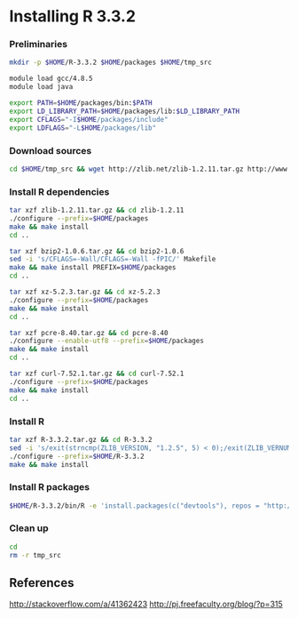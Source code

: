 # Installing R 3.3.2


### Preliminaries

```bash
mkdir -p $HOME/R-3.3.2 $HOME/packages $HOME/tmp_src

module load gcc/4.8.5
module load java

export PATH=$HOME/packages/bin:$PATH
export LD_LIBRARY_PATH=$HOME/packages/lib:$LD_LIBRARY_PATH
export CFLAGS="-I$HOME/packages/include"
export LDFLAGS="-L$HOME/packages/lib"
```


### Download sources

```bash
cd $HOME/tmp_src && wget http://zlib.net/zlib-1.2.11.tar.gz http://www.bzip.org/1.0.6/bzip2-1.0.6.tar.gz http://tukaani.org/xz/xz-5.2.3.tar.gz ftp://ftp.csx.cam.ac.uk/pub/software/programming/pcre/pcre-8.40.tar.gz https://curl.haxx.se/download/curl-7.52.1.tar.gz https://cran.r-project.org/src/base/R-3/R-3.3.2.tar.gz
```


### Install R dependencies

```bash
tar xzf zlib-1.2.11.tar.gz && cd zlib-1.2.11
./configure --prefix=$HOME/packages
make && make install
cd ..

tar xzf bzip2-1.0.6.tar.gz && cd bzip2-1.0.6
sed -i 's/CFLAGS=-Wall/CFLAGS=-Wall -fPIC/' Makefile
make && make install PREFIX=$HOME/packages
cd ..

tar xzf xz-5.2.3.tar.gz && cd xz-5.2.3
./configure --prefix=$HOME/packages
make && make install
cd ..

tar xzf pcre-8.40.tar.gz && cd pcre-8.40
./configure --enable-utf8 --prefix=$HOME/packages
make && make install
cd ..

tar xzf curl-7.52.1.tar.gz && cd curl-7.52.1
./configure --prefix=$HOME/packages
make && make install
cd ..
```


### Install R

```bash
tar xzf R-3.3.2.tar.gz && cd R-3.3.2
sed -i 's/exit(strncmp(ZLIB_VERSION, "1.2.5", 5) < 0);/exit(ZLIB_VERNUM < 0x1250);/' configure
./configure --prefix=$HOME/R-3.3.2
make && make install
```


### Install R packages

```bash
$HOME/R-3.3.2/bin/R -e 'install.packages(c("devtools"), repos = "http://cloud.r-project.org")'
```


### Clean up

```bash
cd
rm -r tmp_src
```


## References

http://stackoverflow.com/a/41362423
http://pj.freefaculty.org/blog/?p=315
